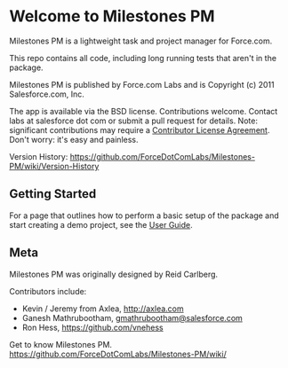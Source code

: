 Welcome to Milestones PM
========================

Milestones PM is a lightweight task and project manager for Force.com.

This repo contains all code, including long running tests that aren't in the package.

Milestones PM is published by Force.com Labs and is Copyright (c) 2011 Salesforce.com, Inc.

The app is available via the BSD license.  Contributions welcome. Contact labs at salesforce dot com or submit a pull request for details.  Note: significant contributions may require a [Contributor License Agreement](http://blogs.developerforce.com/labs/files/2011/08/Salesforce_OpenSource_Contributor_Agreement_20110610.pdf).  Don't worry: it's easy and painless.

Version History: https://github.com/ForceDotComLabs/Milestones-PM/wiki/Version-History

Getting Started
----
For a page that outlines how to perform a basic setup of the package and start creating a demo project, see the [User Guide](https://github.com/ForceDotComLabs/Milestones-PM/wiki/DOC:-Milestones-PM-User-Guide).


Meta
----
Milestones PM was originally designed by Reid Carlberg.

Contributors include:

* Kevin / Jeremy from Axlea, http://axlea.com
* Ganesh Mathrubootham, gmathrubootham@salesforce.com
* Ron Hess, https://github.com/vnehess



Get to know Milestones PM. https://github.com/ForceDotComLabs/Milestones-PM/wiki/




